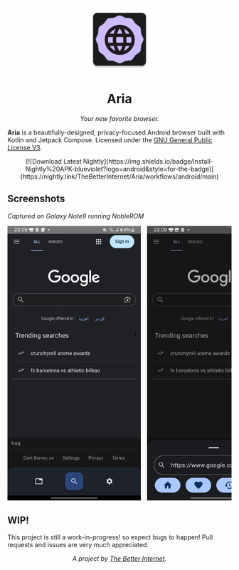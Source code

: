 <div align="center">
  <img alt="Aria" height="150" src="https://raw.githubusercontent.com/TheBetterInternet/Aria/refs/heads/main/app/src/main/res/mipmap-xxxhdpi/ic_launcher.webp">
  <h1>Aria</h1>
  <p><em>Your new favorite browser.</em></p>
</div>

**Aria** is a beautifully-designed, privacy-focused Android browser built with Kotlin and Jetpack Compose.
Licensed under the [GNU General Public License V3](LICENSE).
<div align="center">
[![Download Latest Nightly](https://img.shields.io/badge/Install-Nightly%20APK-blueviolet?logo=android&style=for-the-badge)](https://nightly.link/TheBetterInternet/Aria/workflows/android/main)
</div>

## Screenshots

<p><em>Captured on Galaxy Note9 running NobleROM</em></p>
<div style="overflow-x: auto; white-space: nowrap;">
  <img src="https://raw.githubusercontent.com/TheBetterInternet/Aria/refs/heads/main/github_assets/screenshot1.jpg" width="300" style="display: inline-block; margin-right: 10px;" />
  <img src="https://raw.githubusercontent.com/TheBetterInternet/Aria/refs/heads/main/github_assets/screenshot2.jpg" width="300" style="display: inline-block; margin-right: 10px;" />
  <img src="https://raw.githubusercontent.com/TheBetterInternet/Aria/refs/heads/main/github_assets/screenshot3.jpg" width="300" style="display: inline-block; margin-right: 10px;" />
</div>


## WIP!

This project is still a work-in-progress! so expect bugs to happen!
Pull requests and issues are very much appreciated.

<div align="center">
<p><em>A project by <a href="https://github.com/TheBetterInternet">The Better Internet</a>.</em></p>
</div>
